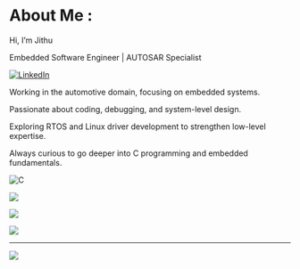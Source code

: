 # About Me :

Hi, I’m Jithu

Embedded Software Engineer | AUTOSAR Specialist

[![LinkedIn](https://img.shields.io/badge/LinkedIn-%230077B5.svg?logo=linkedin&logoColor=white)](https://linkedin.com/in/jithu-shaji0) 

  Working in the automotive domain, focusing on embedded systems.
  
  Passionate about coding, debugging, and system-level design.
  
  Exploring RTOS and Linux driver development to strengthen low-level expertise.
  
  Always curious to go deeper into C programming and embedded fundamentals.



![C](https://img.shields.io/badge/c-%2300599C.svg?style=plastic&logo=c&logoColor=white) 

![](https://github-readme-stats.vercel.app/api?username=Jithu-shaji&theme=dark&hide_border=true&include_all_commits=false&count_private=false)<br/>

![](https://github-readme-streak-stats.herokuapp.com/?user=Jithu-shaji&theme=dark&hide_border=true)<br/>

![](https://github-readme-stats.vercel.app/api/top-langs/?username=Jithu-shaji&theme=dark&hide_border=true&include_all_commits=false&count_private=false&layout=compact)


---
[![](https://visitcount.itsvg.in/api?id=Jithu-shaji&icon=0&color=0)](https://visitcount.itsvg.in)
